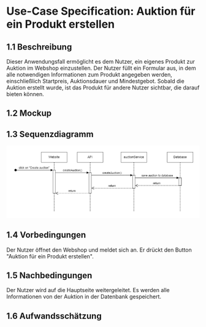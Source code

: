 # Use-Case Specification: Auktion für ein Produkt erstellen
## 1.1 Beschreibung
Dieser Anwendungsfall ermöglicht es dem Nutzer, ein eigenes Produkt zur Auktion im Webshop einzustellen. Der Nutzer füllt ein Formular aus, in dem alle notwendigen Informationen zum Produkt angegeben werden, einschließlich Startpreis, Auktionsdauer und Mindestgebot. Sobald die Auktion erstellt wurde, ist das Produkt für andere Nutzer sichtbar, die darauf bieten können.
## 1.2 Mockup
## 1.3 Sequenzdiagramm
![UC01-sequence-diagram](/doc/use_cases/sequence-diagrams/UC03-create-auction.png)
## 1.4 Vorbedingungen
Der Nutzer öffnet den Webshop und meldet sich an. Er drückt den Button "Auktion für ein Produkt erstellen".
## 1.5 Nachbedingungen
Der Nutzer wird auf die Hauptseite weitergeleitet. Es werden alle Informationen von der Auktion in der Datenbank gespeichert.
## 1.6 Aufwandsschätzung